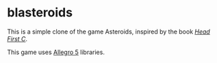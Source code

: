 # blasteroids

This is a simple clone of the game Asteroids, inspired by the book [*Head First C*](http://www.amazon.com/Head-First-C-David-Griffiths/dp/1449399916).

This game uses [Allegro 5](http://alleg.sourceforge.net/) libraries.